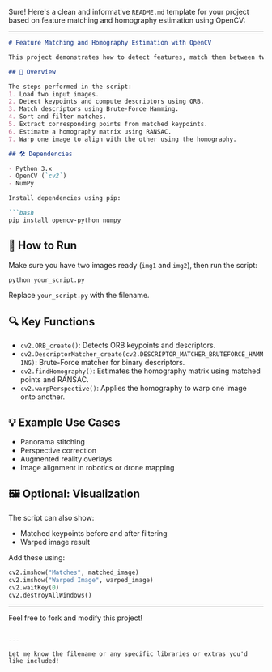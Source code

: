 Sure! Here's a clean and informative `README.md` template for your project based on feature matching and homography estimation using OpenCV:

---

```markdown
# Feature Matching and Homography Estimation with OpenCV

This project demonstrates how to detect features, match them between two images, and estimate a homography matrix to align the images. It uses OpenCV's ORB detector and Brute-Force matcher with Hamming distance.

## 📸 Overview

The steps performed in the script:
1. Load two input images.
2. Detect keypoints and compute descriptors using ORB.
3. Match descriptors using Brute-Force Hamming.
4. Sort and filter matches.
5. Extract corresponding points from matched keypoints.
6. Estimate a homography matrix using RANSAC.
7. Warp one image to align with the other using the homography.

## 🛠️ Dependencies

- Python 3.x
- OpenCV (`cv2`)
- NumPy

Install dependencies using pip:

```bash
pip install opencv-python numpy
```

## 🧪 How to Run

Make sure you have two images ready (`img1` and `img2`), then run the script:

```bash
python your_script.py
```

Replace `your_script.py` with the filename.

## 🔍 Key Functions

- `cv2.ORB_create()`: Detects ORB keypoints and descriptors.
- `cv2.DescriptorMatcher_create(cv2.DESCRIPTOR_MATCHER_BRUTEFORCE_HAMMING)`: Brute-Force matcher for binary descriptors.
- `cv2.findHomography()`: Estimates the homography matrix using matched points and RANSAC.
- `cv2.warpPerspective()`: Applies the homography to warp one image onto another.

## 💡 Example Use Cases

- Panorama stitching
- Perspective correction
- Augmented reality overlays
- Image alignment in robotics or drone mapping

## 🖼️ Optional: Visualization

The script can also show:
- Matched keypoints before and after filtering
- Warped image result

Add these using:
```python
cv2.imshow("Matches", matched_image)
cv2.imshow("Warped Image", warped_image)
cv2.waitKey(0)
cv2.destroyAllWindows()
```

---

Feel free to fork and modify this project!

```

---

Let me know the filename or any specific libraries or extras you'd like included!
